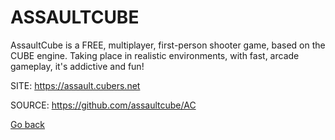 # ASSAULTCUBE

 AssaultCube is a FREE, multiplayer, first-person shooter game,
 based on the CUBE engine. Taking place in realistic environments,
 with fast, arcade gameplay, it's addictive and fun!
 
 SITE: https://assault.cubers.net

 SOURCE: https://github.com/assaultcube/AC

 [Go back](./)
